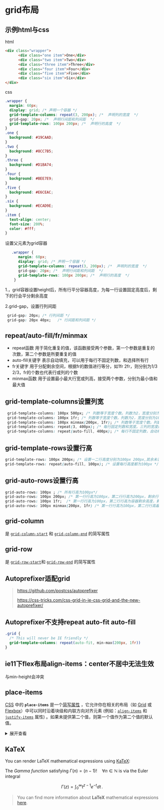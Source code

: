 # grid布局

## 示例html与css

html

```html
<div class="wrapper">
      <div class="one item">One</div>
      <div class="two item">Two</div>
      <div class="three item">Three</div>
      <div class="four item">Four</div>
      <div class="five item">Five</div>
      <div class="six item">Six</div>
</div>
```

css

```css
.wrapper {
  margin: 60px;
  display: grid; /* 声明一个容器 */
  grid-template-columns: repeat(3, 200px); /*  声明列的宽度  */
  grid-gap: 20px; /*  声明行间距和列间距  */
  grid-template-rows: 100px 200px; /*  声明行的高度  */
}
.one {
  background: #19CAAD;
}
.two { 
  background: #8CC7B5;
}
.three {
  background: #D1BA74;
}
.four {
  background: #BEE7E9;
}
.five {
  background: #E6CEAC;
}
.six {
  background: #ECAD9E;
}
.item {
  text-align: center;
  font-size: 200%;
  color: #fff;
}
```

设置父元素为grid容器

```css
   .wrapper {
      margin: 60px;
      display: grid; /* 声明一个容器 */
      grid-template-columns: repeat(3, 200px); /*  声明列的宽度  */
      grid-gap: 20px; /*  声明行间距和列间距  */
      grid-template-rows: 100px 200px; /*  声明行的高度  */
    }
```

1.，grid容器设置height后，所有行平分容器高度，为每一行设置固定高度后，剩下的行会平分剩余高度

2.grid-gap，设置行列间距

```css
 grid-gap: 20px; /* 行列间距 */
 grid-gap: 20px 40px;   /* 行间距和列间距 */
```

## repeat/auto-fill/fr/minmax

- repeat函数 用于简化重复的值，该函数接受两个参数，第一个参数是重复的次数，第二个参数是所要重复的值
- auto-fill关键字 表示自动填充，可以用于每行不固定列数，和选择所有行
- fr关键字 用于分配剩余空间，根据fr的数值进行等分，如1fr 2fr，则分别为1/3 2/3，fr的个数也代表行或列的个数
- minmax函数 用于设置最小最大行宽或列高，接受两个参数，分别为最小值和最大值

## grid-template-columns设置列宽

```css
 grid-template-columns: 100px 500px; /* 列数等于宽度个数。列数为2，宽度分别为100px,500px */ 
 grid-template-columns: 100px 1fr; /* 列数等于宽度个数。列数为2，宽度分别为100px，容器剩余宽度 */
 grid-template-columns: 100px minmax(200px, 1fr); /* 列数等于宽度个数。列数为2，宽度分别为100px，最小200px最大所有剩余容器高度 */
 grid-template-columns: repeat(3, 400px); /* 每行固定列数和宽度。三列的宽度都为400px */
 grid-template-columns: repeat(auto-fill, 400px); /* 每行不固定列数，自动根据容器宽度调整列数。每列宽度都为400px */
```

## grid-template-rows设置行高

```css
grid-template-rows: 100px 200px; /* 设置一二行高度分别为100px 200px,其余未设置高度的行平分剩余容器高度 */
grid-template-rows: repeat(auto-fill, 100px); /* 设置每行高度都为100px */
```

## grid-auto-rows设置行高

```css
grid-auto-rows: 100px ; /* 所有行高为100px*/
grid-auto-rows: 100px 200px; /* 第一行行高为100px，第二行行高为200px，剩余行行高高为100px */
grid-auto-rows: 100px 1fr;  /* 第一行行高为100px，第二行行高为容器剩余高度，剩下行高为100px */
grid-auto-rows: 100px minmax(200px, 1fr) /* 第一行行高为100px，第二行行高最小为200px，最大为容易所有剩余高度 */
```

## grid-column 

是 [`grid-column-start`](https://developer.mozilla.org/en-US/docs/Web/CSS/grid-column-start) 和 [`grid-column-end`](https://developer.mozilla.org/en-US/docs/Web/CSS/grid-column-end) 的简写属性

## grid-row

是 [`grid-row-start`](https://developer.mozilla.org/en-US/docs/Web/CSS/grid-row-start)和 [`grid-row-end`](https://developer.mozilla.org/en-US/docs/Web/CSS/grid-row-end) 的简写属性

## Autoprefixer适配grid

> https://github.com/postcss/autoprefixer
>
> https://css-tricks.com/css-grid-in-ie-css-grid-and-the-new-autoprefixer/

## Autoprefixer不支持repeat auto-fit auto-fill 

```css
.grid {
  /* This will never be IE friendly */
  grid-template-columns: repeat(auto-fit, min-max(200px, 1fr))
}
```

## ie11下flex布局align-items：center不居中无法生效

与min-height会冲突

## place-items

[CSS](https://developer.mozilla.org/zh-CN/docs/Web/CSS) 中的 **`place-items`** 是一个[简写属性](https://developer.mozilla.org/zh-CN/docs/Web/CSS/Shorthand_properties) ，它允许你在相关的布局（如 [Grid](https://developer.mozilla.org/zh-CN/docs/Web/CSS/CSS_Grid_Layout) 或 [Flexbox](https://developer.mozilla.org/zh-CN/docs/Web/CSS/CSS_Flexible_Box_Layout)）中可以同时沿着块级和内联方向对齐元素 (例如：[`align-items`](https://developer.mozilla.org/zh-CN/docs/Web/CSS/align-items) 和 [`justify-items`](https://developer.mozilla.org/zh-CN/docs/Web/CSS/justify-items) 属性) 。如果未提供第二个值，则第一个值作为第二个值的默认值。

<details> <summary>展开查看</summary>11111</details>

## KaTeX

You can render LaTeX mathematical expressions using [KaTeX](https://khan.github.io/KaTeX/):

The *Gamma function* satisfying $\Gamma(n) = (n-1)!\quad\forall n\in\mathbb N$ is via the Euler integral

$$
\Gamma(z) = \int_0^\infty t^{z-1}e^{-t}dt\,.
$$

> You can find more information about **LaTeX** mathematical expressions [here](http://meta.math.stackexchange.com/questions/5020/mathjax-basic-tutorial-and-quick-reference).